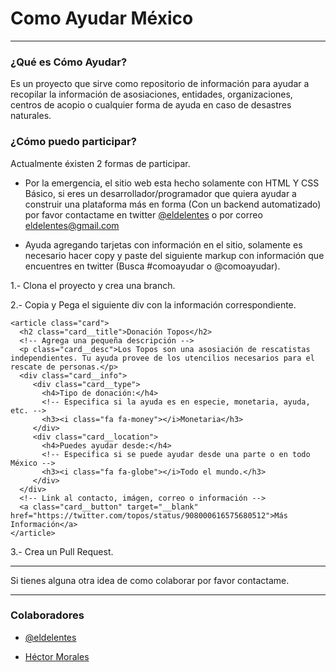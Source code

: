 # Como Ayudar México

---

### ¿Qué es Cómo Ayudar?

Es un proyecto que sirve como repositorio de información para ayudar a recopilar la información de asosiaciones, entidades, organizaciones, centros de acopio o cualquier forma de ayuda en caso de desastres naturales.

### ¿Cómo puedo participar?

Actualmente éxisten 2 formas de participar.

- Por la emergencia, el sitio web esta hecho solamente con HTML Y CSS Básico, si eres un desarrollador/programador que quiera ayudar a construir una plataforma más en forma (Con un backend automatizado) por favor contactame en twitter [@eldelentes](https://twitter.com/eldelentes) o por correo eldelentes@gmail.com

- Ayuda agregando tarjetas con información en el sitio, solamente es necesario hacer copy y paste del siguiente markup con información que encuentres en twitter (Busca #comoayudar o @comoayudar).


1.- Clona el proyecto y crea una branch.

2.- Copia y Pega el siguiente div con la información correspondiente.
```
<article class="card">
  <h2 class="card__title">Donación Topos</h2>
  <!-- Agrega una pequeña descripción -->
  <p class="card__desc">Los Topos son una asosiación de rescatistas independientes. Tu ayuda provee de los utencilios necesarios para el rescate de personas.</p>
  <div class="card__info">
     <div class="card__type">
       <h4>Tipo de donación:</h4>
       <!-- Especifica si la ayuda es en especie, monetaria, ayuda, etc. -->
       <h3><i class="fa fa-money"></i>Monetaria</h3>
     </div>
     <div class="card__location">
       <h4>Puedes ayudar desde:</h4>
       <!-- Especifica si se puede ayudar desde una parte o en todo México -->
       <h3><i class="fa fa-globe"></i>Todo el mundo.</h3>
     </div>
  </div>
  <!-- Link al contacto, imágen, correo o información -->
  <a class="card__button" target="__blank" href="https://twitter.com/topos/status/908000616575680512">Más Información</a>
</article>
```

3.- Crea un Pull Request.

---

Si tienes alguna otra idea de como colaborar por favor contactame.

---

### Colaboradores
- [@eldelentes](https://twitter.com/eldelentes)

- [Héctor Morales](https://github.com/HectorMg)